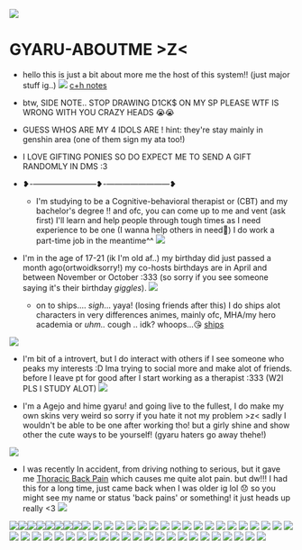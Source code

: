 ![](https://64.media.tumblr.com/551c5f7cb670d6b24968da483de3b5e1/dc6648262ddac9c0-f0/s500x750/e28f6e546b9560aa67a5caa07c340cecdcf92a04.pnj)
# GYARU-ABOUTME >Z<
 - hello this is just a bit about more me the host of this system!! (just major stuff ig..) ![](https://64.media.tumblr.com/332f83811731c6bdcc49d6da665688f8/dc6648262ddac9c0-92/s100x200/69400c60b7057c4a00dacd8722e58033a3a2eddb.gifv) [c+h notes](https://rentry.co/CplusH)
 - btw, SIDE NOTE.. STOP DRAWING D1CK$ ON MY SP PLEASE WTF IS WRONG WITH YOU CRAZY HEADS 😭😭

 - GUESS WHOS ARE MY 4 IDOLS ARE ! hint: they're stay mainly in genshin area (one of them sign my ata too!)

 - I LOVE GIFTING PONIES SO DO EXPECT ME TO SEND A GIFT RANDOMLY IN DMS :3
 - ❥-————————❥-————————❥

    - I'm studying to be a Cognitive-behavioral therapist or (CBT) and my bachelor's degree !! and ofc, you can come up to me and vent (ask first) I'll learn and help people through tough times as I need experience to be one (I wanna help others in need🙏) I do work a part-time job in the meantime^^
![](https://64.media.tumblr.com/6847d828e0610397fe0f611fea6dab43/dc6648262ddac9c0-ca/s400x600/f25123e2185cc63eda71dcdc356e5790a978ecb2.pnj)
  - I'm in the age of 17-21 (ik I'm old af..) my birthday did just passed a month ago(ortwoidksorry!) my co-hosts birthdays are in April and between November or October :333 (so sorry if you see someone saying it's their birthday *giggles*).
![](https://64.media.tumblr.com/6847d828e0610397fe0f611fea6dab43/dc6648262ddac9c0-ca/s400x600/f25123e2185cc63eda71dcdc356e5790a978ecb2.pnj)
    - on to ships.... *sigh*... yaya! (losing friends after this)
      I do ships alot characters in very differences animes, mainly ofc, MHA/my hero academia or *uhm..* cough .. idk? whoops...😘 [ships](https://rentry.co/ShipsiLove)
      
![](https://64.media.tumblr.com/6847d828e0610397fe0f611fea6dab43/dc6648262ddac9c0-ca/s400x600/f25123e2185cc63eda71dcdc356e5790a978ecb2.pnj)
   - I'm bit of a introvert, but I do interact with others if I see someone who peaks my interests :D Ima trying to social more and make alot of friends. before I leave pt for good after I start working as a therapist :333 (W2I PLS I STUDY ALOT)
![](https://64.media.tumblr.com/6847d828e0610397fe0f611fea6dab43/dc6648262ddac9c0-ca/s400x600/f25123e2185cc63eda71dcdc356e5790a978ecb2.pnj)

   - I'm a Agejo and hime gyaru! and going live to the fullest, I do make my own skins very weird so sorry if you hate it not my problem >z< sadly I wouldn't be able to be one after working tho! but a girly shine and show other the cute ways to be yourself! (gyaru haters go away thehe!)

![](https://64.media.tumblr.com/6847d828e0610397fe0f611fea6dab43/dc6648262ddac9c0-ca/s400x600/f25123e2185cc63eda71dcdc356e5790a978ecb2.pnj)

   - I was recently In accident, from driving nothing to serious, but it gave me [Thoracic Back Pain](https://comprehensivespine.weillcornell.org/conditions-we-treat/back-pain/types-of-back-pain/) which causes me quite alot pain. but dw!!! I had this for a long time, just came back when I was older ig lol 😞 so you might see my name or status 'back pains' or something!  it just heads up really <3
   ![](https://64.media.tumblr.com/a496b77b4ac229bbba7df9f0bb7c02f1/108877a9712465de-14/s400x600/7e30d7596d90919b2b1779a5cb9d0a3b9c214daa.pnj)

   
![](https://64.media.tumblr.com/ff403e02f98a679e8a709608b1b96f8f/64cecb37afacc079-93/s500x750/a3329df62f1b3fddac362043803449e72ad94fde.gifv)![](https://64.media.tumblr.com/a52795d505a1904e4a85d702093b7965/3eb62f1e271f684b-16/s250x400/3b65bdfa93d98c0b0a96d66c934bcc148c4db7bd.gifv)![](https://64.media.tumblr.com/127efb2e3645dd1a9b82bf13bdc47ae3/eea751e2a299cde4-3c/s640x960/09e0d7f8eacac9048edb3578fa55758551a7c37b.gifv)![](https://64.media.tumblr.com/53a76bceef5514454eb5a9cfaa7c78fd/f280675ded344010-60/s640x960/c5f547a478d7aed7934bd60794bf0a95a95ab552.gifv)![](https://64.media.tumblr.com/baaa235606959f093412839480c74e4e/accec96693a4eb1d-0b/s250x400/b7e031cf6459c10205814c89b5449f8c065901c8.gifv)![](https://64.media.tumblr.com/6bd5623969324bb07b258c45c0315cae/333c79aa6197ae16-4c/s250x400/6e6dfa19930ef706ebbd0d596606a69b3dfbe30f.gifv)![](https://64.media.tumblr.com/244d34930e059a4274fe009d8120e12c/333c79aa6197ae16-fd/s250x400/3642d05b7d1bcb990dcd6ce274dcf8948e5206a7.gifv)![](https://64.media.tumblr.com/98e8db826eda621b5ad9c9a05bf67238/271ca49191df0e5d-fc/s250x400/ce0a15081ee6799bfccc5233f042537c1b7383b7.gifv)![](https://64.media.tumblr.com/1b613245ebc47e180ce95924e283d7c3/271ca49191df0e5d-3a/s250x400/e9110e6a91f242e0fe7fe63fc28e6a9c694c3052.gifvifv)
![](https://64.media.tumblr.com/9c5a3fa7ef2fa74aa36e92211debd7a4/c151cbadcef22eab-84/s250x400/9f88372b2e4ca4cf7ac8bf633ad38ec87ff3e19c.gifv)
![](https://64.media.tumblr.com/1d736f75e56c6779fa30d88025dab36e/b8d9733e584a48f0-11/s250x400/0dc83237ee55a3fa2eb5256be4bc78ca43342573.gifv)
![](https://64.media.tumblr.com/5751de8a756ddb3a197c6593b3e8241f/b101001ea3011547-4b/s250x400/702a4727537acdceed770d8e2f6b206ee43c4f0b.gifv)
![](https://adriansblinkiecollection.neocities.org/c37.gif)
![](https://adriansblinkiecollection.neocities.org/d18.gif)
![](https://adriansblinkiecollection.neocities.org/e61.gif)
![](https://adriansblinkiecollection.neocities.org/e95.gif)
![](https://adriansblinkiecollection.neocities.org/v52.gif)
![](https://adriansblinkiecollection.neocities.org/f19.gif)
![](https://adriansblinkiecollection.neocities.org/g67.gif)
![](https://adriansblinkiecollection.neocities.org/g35.gif)
![](https://adriansblinkiecollection.neocities.org/g39.gif)
![](https://adriansblinkiecollection.neocities.org/g100.gif)
![](https://adriansblinkiecollection.neocities.org/w5.gif)
![](https://adriansblinkiecollection.neocities.org/q21.gif)
![](https://adriansblinkiecollection.neocities.org/t10.gif)
![](https://adriansblinkiecollection.neocities.org/x25.gif)
![](https://adriansblinkiecollection.neocities.org/z42.gif)
![](https://adriansblinkiecollection.neocities.org/51.gif)
![](https://adriansblinkiecollection.neocities.org/62.gif)
![](https://adriansblinkiecollection.neocities.org/stamps/d67.gif)
![](https://adriansblinkiecollection.neocities.org/stamps/d78.png)
![](https://adriansblinkiecollection.neocities.org/stamps/d85.png)
![](https://adriansblinkiecollection.neocities.org/stamps/d21.jpg)
![](https://adriansblinkiecollection.neocities.org/stamps/d18.gif)
![](https://adriansblinkiecollection.neocities.org/stamps/b49.jpg)
![](https://adriansblinkiecollection.neocities.org/stamps/i16.png)
![](https://adriansblinkiecollection.neocities.org/stamps/f4.png)
![](https://adriansblinkiecollection.neocities.org/stamps/f60.gif)
![](https://adriansblinkiecollection.neocities.org/stamps/e108.gif)
![](https://adriansblinkiecollection.neocities.org/stamps/k36.gif)
![](https://adriansblinkiecollection.neocities.org/stamps/b58.gif)
![](https://adriansblinkiecollection.neocities.org/stamps/d32.gif)
![](https://adriansblinkiecollection.neocities.org/stamps/d56.png)
![](https://adriansblinkiecollection.neocities.org/stamps/d10.png)
![](https://adriansblinkiecollection.neocities.org/stamps/d39.gif)
![](https://adriansblinkiecollection.neocities.org/stamps/c14.gif)
![](https://adriansblinkiecollection.neocities.org/stamps/d15.jpg)
![](https://adriansblinkiecollection.neocities.org/stamps/c11.gif)
![](https://adriansblinkiecollection.neocities.org/stamps/j18.png)
![](https://64.media.tumblr.com/1fba453ed482eb22f7d81344e3b7453d/dc6648262ddac9c0-6d/s500x750/43e40b8176d66f5c444d3dd2cac8a8508cf76aff.gifv)
